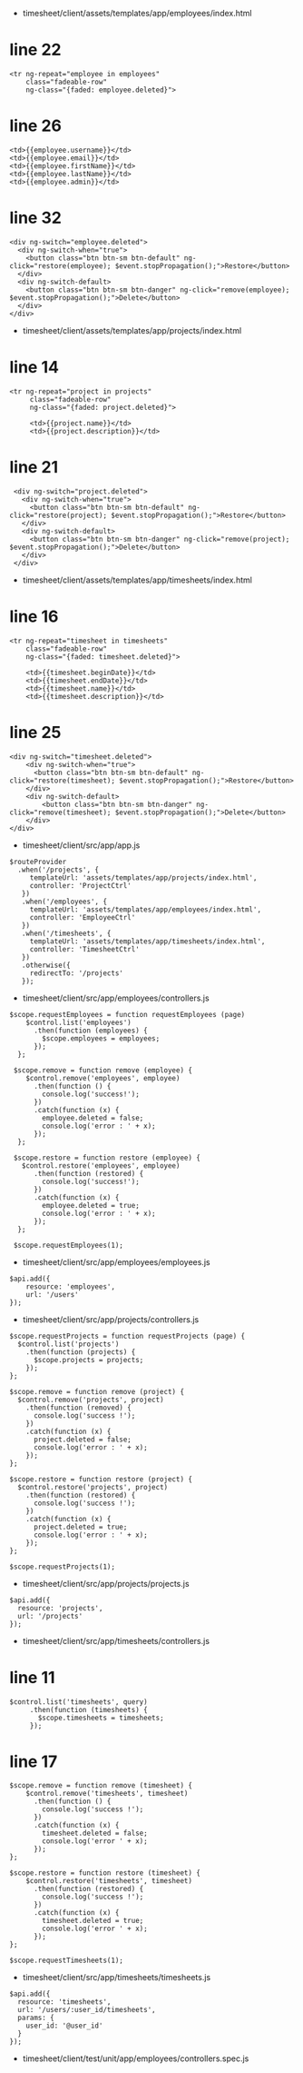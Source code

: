 * timesheet/client/assets/templates/app/employees/index.html

# line 22

```
<tr ng-repeat="employee in employees" 
    class="fadeable-row"
    ng-class="{faded: employee.deleted}">
```
# line 26

```
<td>{{employee.username}}</td>
<td>{{employee.email}}</td>
<td>{{employee.firstName}}</td>
<td>{{employee.lastName}}</td>
<td>{{employee.admin}}</td>
```

# line 32

```
<div ng-switch="employee.deleted">
  <div ng-switch-when="true">
    <button class="btn btn-sm btn-default" ng-click="restore(employee); $event.stopPropagation();">Restore</button>
  </div>
  <div ng-switch-default>
    <button class="btn btn-sm btn-danger" ng-click="remove(employee); $event.stopPropagation();">Delete</button>
  </div>
</div>
```

* timesheet/client/assets/templates/app/projects/index.html

# line 14

```
<tr ng-repeat="project in projects" 
	 class="fadeable-row"
	 ng-class="{faded: project.deleted}">

	 <td>{{project.name}}</td>
	 <td>{{project.description}}</td>
 ```

# line 21

```
 <div ng-switch="project.deleted">
   <div ng-switch-when="true">
     <button class="btn btn-sm btn-default" ng-click="restore(project); $event.stopPropagation();">Restore</button>
   </div>
   <div ng-switch-default>
     <button class="btn btn-sm btn-danger" ng-click="remove(project); $event.stopPropagation();">Delete</button>
   </div>
 </div>
 ```

* timesheet/client/assets/templates/app/timesheets/index.html

# line 16

```
<tr ng-repeat="timesheet in timesheets" 
	class="fadeable-row"
	ng-class="{faded: timesheet.deleted}">

	<td>{{timesheet.beginDate}}</td>
	<td>{{timesheet.endDate}}</td>
	<td>{{timesheet.name}}</td>
	<td>{{timesheet.description}}</td>
```

# line 25

```
<div ng-switch="timesheet.deleted">
	<div ng-switch-when="true">
	  <button class="btn btn-sm btn-default" ng-click="restore(timesheet); $event.stopPropagation();">Restore</button>
	</div>
	<div ng-switch-default>
	    <button class="btn btn-sm btn-danger" ng-click="remove(timesheet); $event.stopPropagation();">Delete</button>
	</div>
</div>
```

* timesheet/client/src/app/app.js

```
$routeProvider
  .when('/projects', {
     templateUrl: 'assets/templates/app/projects/index.html',
     controller: 'ProjectCtrl'
   })
   .when('/employees', {
     templateUrl: 'assets/templates/app/employees/index.html',
     controller: 'EmployeeCtrl'
   })
   .when('/timesheets', {
     templateUrl: 'assets/templates/app/timesheets/index.html',
     controller: 'TimesheetCtrl'
   })
   .otherwise({
     redirectTo: '/projects'
   });
```

* timesheet/client/src/app/employees/controllers.js

```
$scope.requestEmployees = function requestEmployees (page) 
    $control.list('employees')
      .then(function (employees) {
        $scope.employees = employees;
      });
  };

 $scope.remove = function remove (employee) {
    $control.remove('employees', employee) 
      .then(function () {
        console.log('success!');
      })
      .catch(function (x) {
        employee.deleted = false;
        console.log('error : ' + x);
      });
  };

 $scope.restore = function restore (employee) {  
   $control.restore('employees', employee)
      .then(function (restored) {
        console.log('success!');
      })
      .catch(function (x) {
        employee.deleted = true;
        console.log('error : ' + x);
      });
  };

 $scope.requestEmployees(1);
 ```

* timesheet/client/src/app/employees/employees.js

```
$api.add({
	resource: 'employees',
	url: '/users'
});
```

* timesheet/client/src/app/projects/controllers.js

```
$scope.requestProjects = function requestProjects (page) {  
  $control.list('projects')
    .then(function (projects) {
      $scope.projects = projects;
    });
};

$scope.remove = function remove (project) {
  $control.remove('projects', project)
    .then(function (removed) {
      console.log('success !');
    })
    .catch(function (x) {
      project.deleted = false;
      console.log('error : ' + x);
    });
};

$scope.restore = function restore (project) { 
  $control.restore('projects', project) 
    .then(function (restored) {
      console.log('success !');
    })
    .catch(function (x) {
      project.deleted = true;
      console.log('error : ' + x);
    });
};

$scope.requestProjects(1);
```

* timesheet/client/src/app/projects/projects.js

```
$api.add({
  resource: 'projects',
  url: '/projects'
});
```

* timesheet/client/src/app/timesheets/controllers.js

# line 11

```
$control.list('timesheets', query)
     .then(function (timesheets) {
       $scope.timesheets = timesheets;
     });
 ```

# line 17

```
$scope.remove = function remove (timesheet) {
	$control.remove('timesheets', timesheet)
	  .then(function () {
	    console.log('success !');
	  })
	  .catch(function (x) {  
	    timesheet.deleted = false;
	    console.log('error ' + x);
	  });
};

$scope.restore = function restore (timesheet) {
	$control.restore('timesheets', timesheet)
	  .then(function (restored) {
	    console.log('success !');
	  })
	  .catch(function (x) {
	    timesheet.deleted = true;
	    console.log('error ' + x);
	  });
};

$scope.requestTimesheets(1);
```

* timesheet/client/src/app/timesheets/timesheets.js

```
$api.add({
  resource: 'timesheets',
  url: '/users/:user_id/timesheets',
  params: {
    user_id: '@user_id'
  }
});
```

* timesheet/client/test/unit/app/employees/controllers.spec.js























